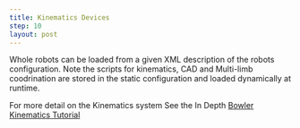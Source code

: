 ```yaml
---
title: Kinematics Devices
step: 10
layout: post
---
```


Whole robots can be loaded from a given XML description of the robots configuration. Note the scripts for kinematics, CAD and Multi-limb coodrination are stored in the static configuration and loaded dynamically at runtime. 

For more detail on the Kinematics system See the In Depth [Bowler Kinematics Tutorial](../../Bowler-Kinematics/Kinematics/)

<script src="https://gist.github.com/madhephaestus/c3944b2a203585d969bf.js">t/script>
